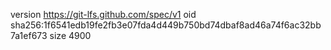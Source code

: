 version https://git-lfs.github.com/spec/v1
oid sha256:1f6541edb19fe2fb3e07fda4d449b750bd74dbaf8ad46a74f6ac32bb7a1ef673
size 4900
